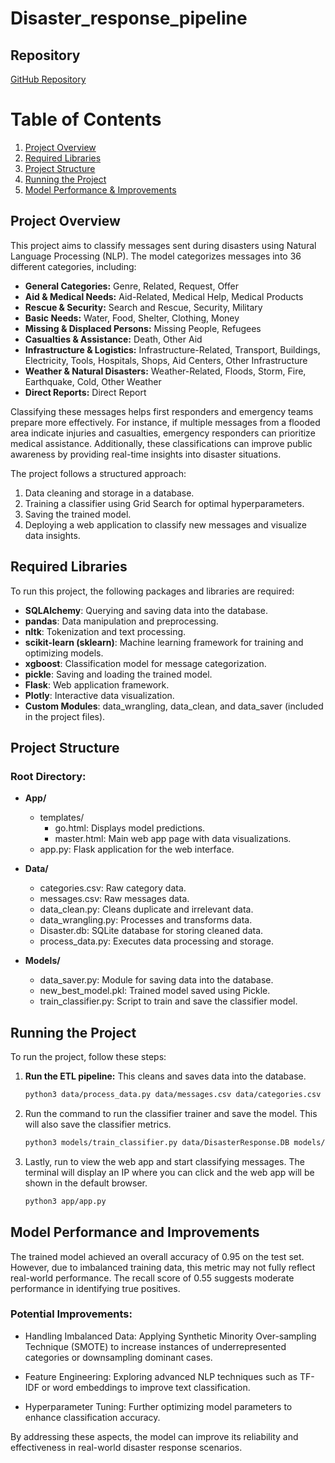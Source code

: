 # Disaster_response_pipeline

## Repository
[GitHub Repository](https://github.com/TshepisoMokoena/Disaster_response_pipeline)

# Table of Contents
1. [Project Overview](#project-overview)
2. [Required Libraries](#required-libraries)
3. [Project Structure](#project-structure)
4. [Running the Project](#running-the-project)
5. [Model Performance & Improvements](#model-performance--improvements)

## Project Overview
This project aims to classify messages sent during disasters using Natural Language Processing (NLP). The model categorizes messages into 36 different categories, including:

- **General Categories:** Genre, Related, Request, Offer
- **Aid & Medical Needs:** Aid-Related, Medical Help, Medical Products
- **Rescue & Security:** Search and Rescue, Security, Military
- **Basic Needs:** Water, Food, Shelter, Clothing, Money
- **Missing & Displaced Persons:** Missing People, Refugees
- **Casualties & Assistance:** Death, Other Aid
- **Infrastructure & Logistics:** Infrastructure-Related, Transport, Buildings, Electricity, Tools, Hospitals, Shops, Aid Centers, Other Infrastructure
- **Weather & Natural Disasters:** Weather-Related, Floods, Storm, Fire, Earthquake, Cold, Other Weather
- **Direct Reports:** Direct Report

Classifying these messages helps first responders and emergency teams prepare more effectively. For instance, if multiple messages from a flooded area indicate injuries and casualties, emergency responders can prioritize medical assistance. Additionally, these classifications can improve public awareness by providing real-time insights into disaster situations.

The project follows a structured approach:
1. Data cleaning and storage in a database.
2. Training a classifier using Grid Search for optimal hyperparameters.
3. Saving the trained model.
4. Deploying a web application to classify new messages and visualize data insights.

## Required Libraries
To run this project, the following packages and libraries are required:

- **SQLAlchemy**: Querying and saving data into the database.
- **pandas**: Data manipulation and preprocessing.
- **nltk**: Tokenization and text processing.
- **scikit-learn (sklearn)**: Machine learning framework for training and optimizing models.
- **xgboost**: Classification model for message categorization.
- **pickle**: Saving and loading the trained model.
- **Flask**: Web application framework.
- **Plotly**: Interactive data visualization.
- **Custom Modules**: data_wrangling, data_clean, and data_saver (included in the project files).

## Project Structure

### Root Directory:
- **App/**
  - templates/
    - go.html: Displays model predictions.
    - master.html: Main web app page with data visualizations.
  - app.py: Flask application for the web interface.

- **Data/**
  - categories.csv: Raw category data.
  - messages.csv: Raw messages data.
  - data_clean.py: Cleans duplicate and irrelevant data.
  - data_wrangling.py: Processes and transforms data.
  - Disaster.db: SQLite database for storing cleaned data.
  - process_data.py: Executes data processing and storage.

- **Models/**
  - data_saver.py: Module for saving data into the database.
  - new_best_model.pkl: Trained model saved using Pickle.
  - train_classifier.py: Script to train and save the classifier model.

## Running the Project
To run the project, follow these steps:

1. **Run the ETL pipeline:** This cleans and saves data into the database.
   ```sh
   python3 data/process_data.py data/messages.csv data/categories.csv data/DisasterResponse.db
   ```
2. Run the command to run the classifier trainer and save the model. This will also save the classifier metrics.
   ```sh
   python3 models/train_classifier.py data/DisasterResponse.DB models/best_model.plk
   ```
3. Lastly, run to view the web app and start classifying messages. The terminal will display an IP where you can click and the web app will be shown in the default browser.
   ```sh
   python3 app/app.py
   ```

## Model Performance and Improvements

The trained model achieved an overall accuracy of 0.95 on the test set. However, due to imbalanced training data, this metric may not fully reflect real-world performance. The recall score of 0.55 suggests moderate performance in identifying true positives.

### Potential Improvements:

 - Handling Imbalanced Data: Applying Synthetic Minority Over-sampling Technique (SMOTE) to increase instances of underrepresented categories or downsampling dominant cases.

 - Feature Engineering: Exploring advanced NLP techniques such as TF-IDF or word embeddings to improve text classification.

 - Hyperparameter Tuning: Further optimizing model parameters to enhance classification accuracy.

By addressing these aspects, the model can improve its reliability and effectiveness in real-world disaster response scenarios.

